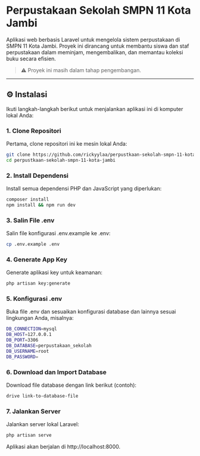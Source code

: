 # Perpustakaan Sekolah SMPN 11 Kota Jambi

Aplikasi web berbasis Laravel untuk mengelola sistem perpustakaan di SMPN 11 Kota Jambi. Proyek ini dirancang untuk membantu siswa dan staf perpustakaan dalam meminjam, mengembalikan, dan memantau koleksi buku secara efisien.

> ⚠️ Proyek ini masih dalam tahap pengembangan.

---

## ⚙️ Instalasi

Ikuti langkah-langkah berikut untuk menjalankan aplikasi ini di komputer lokal Anda:

### 1. Clone Repositori

Pertama, clone repositori ini ke mesin lokal Anda:

```bash
git clone https://github.com/rickyylaa/perpustkaan-sekolah-smpn-11-kota-jambi.git
cd perpustkaan-sekolah-smpn-11-kota-jambi
```

### 2. Install Dependensi

Install semua dependensi PHP dan JavaScript yang diperlukan:

```bash
composer install
npm install && npm run dev
```

### 3. Salin File .env

Salin file konfigurasi .env.example ke .env:

```bash
cp .env.example .env
```

### 4. Generate App Key

Generate aplikasi key untuk keamanan:

```bash
php artisan key:generate
```

### 5. Konfigurasi .env

Buka file .env dan sesuaikan konfigurasi database dan lainnya sesuai lingkungan Anda, misalnya:

```bash
DB_CONNECTION=mysql
DB_HOST=127.0.0.1
DB_PORT=3306
DB_DATABASE=perpustakaan_sekolah
DB_USERNAME=root
DB_PASSWORD=
```

### 6. Download dan Import Database

Download file database dengan link berikut (contoh):

```bash
drive link-to-database-file
```

### 7. Jalankan Server

Jalankan server lokal Laravel:

```bash
php artisan serve
```

Aplikasi akan berjalan di http://localhost:8000.
